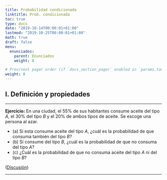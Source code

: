 ```yaml
---
title: Probabilidad condicionada
linktitle: Prob. condicionada
toc: true
type: docs
date: "2019-10-14T00:00:01+01:00"
lastmod: "2019-10-25T00:00:01+01:00"
math: true
draft: false
menu:
  enunciados:
    parent: Enunciados
    weight: 8

# Prev/next pager order (if `docs_section_pager` enabled in `params.toml`)
weight: 8
---
```


## I. Definición y propiedades

---

**Ejercicio:** En una ciudad, el $55\%$ de sus habitantes consume aceite del tipo $A$, el $30\%$ del tipo $B$ y el $20\%$ de ambos tipos de aceite. Se escoge una persona al azar.

- (a) Si esta consume aceite del tipo $A$, ¿cuál es la probabilidad de que consuma también del tipo $B$?
- (b) Si consume del tipo $B$, ¿cuál es la probabilidad de que no consuma del tipo $A$?
- (c\) ¿Cuál es la probabilidad de que no consuma aceite del tipo $A$ ni del tipo $B$?

([Discusión](/2019/10/14/enunciados-propuestos-x/))

---
